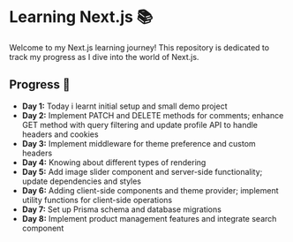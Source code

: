 # Learning Next.js 📚

Welcome to my Next.js learning journey! This repository is dedicated to track my progress as I dive into the world of Next.js.

## Progress 🚀

- **Day 1:** Today i learnt initial setup and small demo project
- **Day 2:** Implement PATCH and DELETE methods for comments; enhance GET method with query filtering and update profile API to handle headers and cookies
- **Day 3:** Implement middleware for theme preference and custom headers
- **Day 4:** Knowing about different types of rendering
- **Day 5:** Add image slider component and server-side functionality; update dependencies and styles
- **Day 6:** Adding client-side components and theme provider; implement utility functions for client-side operations
- **Day 7:** Set up Prisma schema and database migrations 
- **Day 8:** Implement product management features and integrate search component 